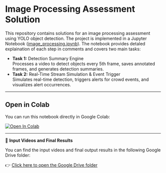 # Image Processing Assessment Solution

This repository contains solutions for an image processing assessment using YOLO object detection. The project is implemented in a Jupyter Notebook ([image_processing.ipynb](image_processing.ipynb)). The notebook provides detaled explaination of each step in comments and covers two main tasks:

- **Task 1:** Detection Summary Engine  
  Processes a video to detect objects every 5th frame, saves annotated frames, and generates detection summaries.
- **Task 2:** Real-Time Stream Simulation & Event Trigger  
  Simulates real-time detection, triggers alerts for crowd events, and visualizes alert occurrences.

---

## Open in Colab

You can run this notebook directly in Google Colab:

[![Open In Colab](https://colab.research.google.com/assets/colab-badge.svg)](https://colab.research.google.com/github/flatneuron/image_processing/blob/main/image_processing.ipynb)

---

📁 **Input Videos and Final Results**

You can find the input videos and final output results in the following Google Drive folder:

👉 [Click here to open the Google Drive folder](https://drive.google.com/your-folder-link)

